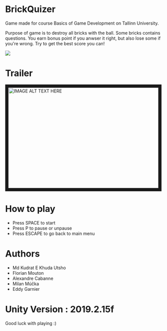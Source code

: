 # BrickQuizer

Game made for course Basics of Game Development on Tallinn University.

Purpose of game is to destroy all bricks with the ball. 
Some bricks contains questions. You earn bonus point if you anwser it right, but also lose some if you're wrong. Try to get the best score you can!

![](https://i.imgur.com/47WIrTT.png)

# Trailer
<a href="http://www.youtube.com/watch?feature=player_embedded&v=iptIoldnf5I" target="_blank"><img src="http://img.youtube.com/vi/iptIoldnf5I/0.jpg" 
alt="IMAGE ALT TEXT HERE" width="480" height="320" border="10" /></a>


# How to play

- Press SPACE to start
- Press P to pause or unpause
- Press ESCAPE to go back to main menu


# Authors

- Md Kudrat E Khuda Utsho
- Florian Mouton 
- Alexandre Cabanne
- Milan Múčka
- Eddy Garnier


# Unity Version : 2019.2.15f

Good luck with playing :)

